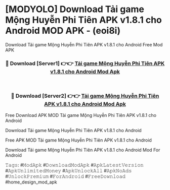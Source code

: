 # [MODYOLO] Download Tải game Mộng Huyễn Phi Tiên APK v1.8.1 cho Android MOD APK - (eoi8i)
Download Tải game Mộng Huyễn Phi Tiên APK v1.8.1 cho Android Free Mod APK

<div align="center">
<h3>🔴 Download [Server1] 👉👉 <a href="https://apk-comot.site?title=Tải_game_Mộng_Huyễn_Phi_Tiên_APK_v1.8.1_cho_Android">Tải game Mộng Huyễn Phi Tiên APK v1.8.1 cho Android Mod Apk</a></h3><br>

<h3>🔴 Download [Server2] 👉👉 <a href="https://apk-comot.site?title=Tải_game_Mộng_Huyễn_Phi_Tiên_APK_v1.8.1_cho_Android">Tải game Mộng Huyễn Phi Tiên APK v1.8.1 cho Android Mod Apk</a></h3>
</div>


Free Download APK MOD Tải game Mộng Huyễn Phi Tiên APK v1.8.1 cho Android

Download Tải game Mộng Huyễn Phi Tiên APK v1.8.1 cho Android 

Free APK MOD Tải game Mộng Huyễn Phi Tiên APK v1.8.1 cho Android 

Download Tải game Mộng Huyễn Phi Tiên APK v1.8.1 cho Android Mod For Android

𝚃𝚊𝚐𝚜: #𝙼𝚘𝚍𝙰𝚙𝚔 #𝙳𝚘𝚠𝚗𝚕𝚘𝚊𝚍𝙼𝚘𝚍𝙰𝚙𝚔 #𝙰𝚙𝚔𝙻𝚊𝚝𝚎𝚜𝚝𝚅𝚎𝚛𝚜𝚒𝚘𝚗 #𝙰𝚙𝚔𝚄𝚗𝚕𝚒𝚖𝚒𝚝𝚎𝚍𝙼𝚘𝚗𝚎𝚢 #𝙰𝚙𝚔𝚄𝚗𝚕𝚘𝚌𝚔𝙰𝚕𝚕 #𝙰𝚙𝚔𝙽𝚘𝙰𝚍𝚜 #𝚄𝚗𝚕𝚘𝚌𝚔𝙿𝚛𝚎𝚖𝚒𝚞𝚖 #𝙵𝚘𝚛𝙰𝚗𝚍𝚛𝚘𝚒𝚍 #𝙵𝚛𝚎𝚎𝙳𝚘𝚠𝚗𝚕𝚘𝚊𝚍 #home_design_mod_apk